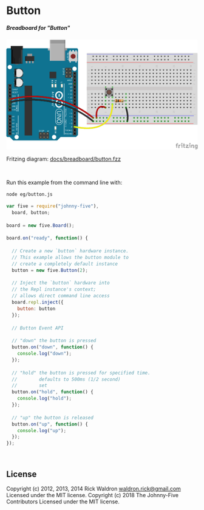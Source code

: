 <!--remove-start-->

# Button

<!--remove-end-->






##### Breadboard for "Button"



![docs/breadboard/button.png](breadboard/button.png)<br>

Fritzing diagram: [docs/breadboard/button.fzz](breadboard/button.fzz)

&nbsp;




Run this example from the command line with:
```bash
node eg/button.js
```


```javascript
var five = require("johnny-five"),
  board, button;

board = new five.Board();

board.on("ready", function() {

  // Create a new `button` hardware instance.
  // This example allows the button module to
  // create a completely default instance
  button = new five.Button(2);

  // Inject the `button` hardware into
  // the Repl instance's context;
  // allows direct command line access
  board.repl.inject({
    button: button
  });

  // Button Event API

  // "down" the button is pressed
  button.on("down", function() {
    console.log("down");
  });

  // "hold" the button is pressed for specified time.
  //        defaults to 500ms (1/2 second)
  //        set
  button.on("hold", function() {
    console.log("hold");
  });

  // "up" the button is released
  button.on("up", function() {
    console.log("up");
  });
});

```








&nbsp;

<!--remove-start-->

## License
Copyright (c) 2012, 2013, 2014 Rick Waldron <waldron.rick@gmail.com>
Licensed under the MIT license.
Copyright (c) 2018 The Johnny-Five Contributors
Licensed under the MIT license.

<!--remove-end-->
